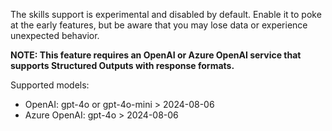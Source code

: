 The skills support is experimental and disabled by default. Enable it to poke at the early features, but be aware that you may lose data or experience unexpected behavior.

**NOTE: This feature requires an OpenAI or Azure OpenAI service that supports Structured Outputs with response formats.**

Supported models:

- OpenAI: gpt-4o or gpt-4o-mini > 2024-08-06
- Azure OpenAI: gpt-4o > 2024-08-06
